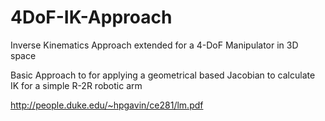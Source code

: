 # 4DoF-IK-Approach
Inverse Kinematics Approach extended for a 4-DoF Manipulator in 3D space

Basic Approach to for applying a geometrical based Jacobian to calculate IK for a simple R-2R robotic arm

http://people.duke.edu/~hpgavin/ce281/lm.pdf
